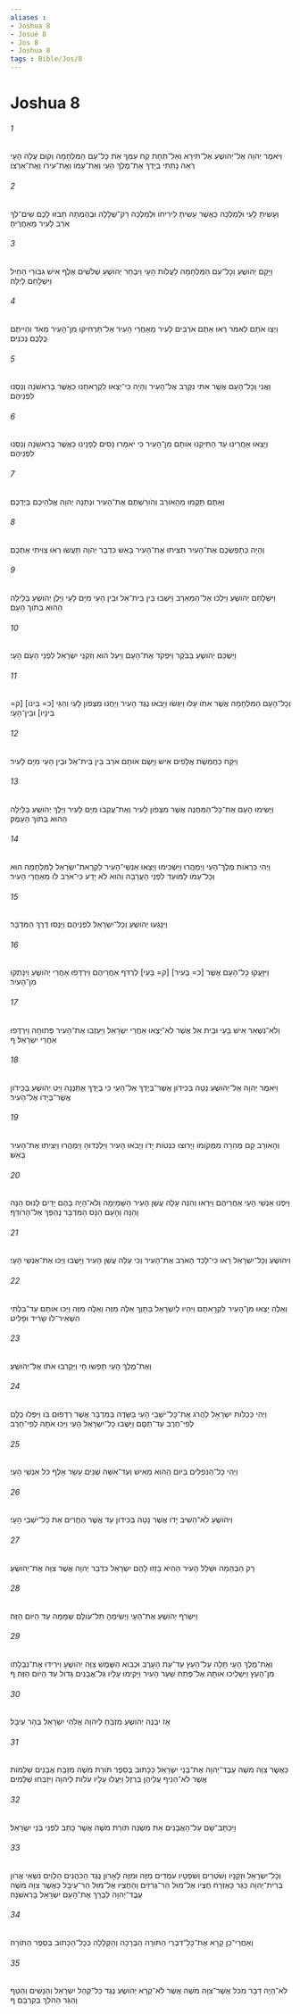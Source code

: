 ```yaml
---
aliases : 
- Joshua 8
- Josué 8
- Jos 8
- Joshua 8
tags : Bible/Jos/8
---
```


# Joshua 8

###### 1
וַיֹּאמֶר יְהוָה אֶל־יְהֹושֻׁעַ אַל־תִּירָא וְאַל־תֵּחָת קַח עִמְּךָ אֵת כָּל־עַם הַמִּלְחָמָה וְקוּם עֲלֵה הָעָי רְאֵה נָתַתִּי בְיָדְךָ אֶת־מֶלֶךְ הָעַי וְאֶת־עַמֹּו וְאֶת־עִירֹו וְאֶת־אַרְצֹו׃
###### 2
וְעָשִׂיתָ לָעַי וּלְמַלְכָּהּ כַּאֲשֶׁר עָשִׂיתָ לִירִיחֹו וּלְמַלְכָּהּ רַק־שְׁלָלָהּ וּבְהֶמְתָּהּ תָּבֹזּוּ לָכֶם שִׂים־לְךָ אֹרֵב לָעִיר מֵאַחֲרֶיהָ׃
###### 3
וַיָּקָם יְהֹושֻׁעַ וְכָל־עַם הַמִּלְחָמָה לַעֲלֹות הָעָי וַיִּבְחַר יְהֹושֻׁעַ שְׁלֹשִׁים אֶלֶף אִישׁ גִּבֹּורֵי הַחַיִל וַיִּשְׁלָחֵם לָיְלָה׃
###### 4
וַיְצַו אֹתָם לֵאמֹר רְאוּ אַתֶּם אֹרְבִים לָעִיר מֵאַחֲרֵי הָעִיר אַל־תַּרְחִיקוּ מִן־הָעִיר מְאֹד וִהְיִיתֶם כֻּלְּכֶם נְכֹנִים׃
###### 5
וַאֲנִי וְכָל־הָעָם אֲשֶׁר אִתִּי נִקְרַב אֶל־הָעִיר וְהָיָה כִּי־יֵצְאוּ לִקְרָאתֵנוּ כַּאֲשֶׁר בָּרִאשֹׁנָה וְנַסְנוּ לִפְנֵיהֶם׃
###### 6
וְיָצְאוּ אַחֲרֵינוּ עַד הַתִּיקֵנוּ אֹותָם מִן־הָעִיר כִּי יֹאמְרוּ נָסִים לְפָנֵינוּ כַּאֲשֶׁר בָּרִאשֹׁנָה וְנַסְנוּ לִפְנֵיהֶם׃
###### 7
וְאַתֶּם תָּקֻמוּ מֵהָאֹורֵב וְהֹורַשְׁתֶּם אֶת־הָעִיר וּנְתָנָהּ יְהוָה אֱלֹהֵיכֶם בְּיֶדְכֶם׃
###### 8
וְהָיָה כְּתָפְשְׂכֶם אֶת־הָעִיר תַּצִּיתוּ אֶת־הָעִיר בָּאֵשׁ כִּדְבַר יְהוָה תַּעֲשׂוּ רְאוּ צִוִּיתִי אֶתְכֶם׃
###### 9
וַיִּשְׁלָחֵם יְהֹושֻׁעַ וַיֵּלְכוּ אֶל־הַמַּאְרָב וַיֵּשְׁבוּ בֵּין בֵּית־אֵל וּבֵין הָעַי מִיָּם לָעָי וַיָּלֶן יְהֹושֻׁעַ בַּלַּיְלָה הַהוּא בְּתֹוךְ הָעָם׃
###### 10
וַיַּשְׁכֵּם יְהֹושֻׁעַ בַּבֹּקֶר וַיִּפְקֹד אֶת־הָעָם וַיַּעַל הוּא וְזִקְנֵי יִשְׂרָאֵל לִפְנֵי הָעָם הָעָי׃
###### 11
וְכָל־הָעָם הַמִּלְחָמָה אֲשֶׁר אִתֹּו עָלוּ וַיִּגְּשׁוּ וַיָּבֹאוּ נֶגֶד הָעִיר וַיַּחֲנוּ מִצְּפֹון לָעַי וְהַגַּי [כ= בֵּינֹו] [ק= בֵּינָיו] וּבֵין־הָעָי׃
###### 12
וַיִּקַּח כַּחֲמֵשֶׁת אֲלָפִים אִישׁ וַיָּשֶׂם אֹותָם אֹרֵב בֵּין בֵּית־אֵל וּבֵין הָעַי מִיָּם לָעִיר׃
###### 13
וַיָּשִׂימוּ הָעָם אֶת־כָּל־הַמַּחֲנֶה אֲשֶׁר מִצְּפֹון לָעִיר וְאֶת־עֲקֵבֹו מִיָּם לָעִיר וַיֵּלֶךְ יְהֹושֻׁעַ בַּלַּיְלָה הַהוּא בְּתֹוךְ הָעֵמֶק׃
###### 14
וַיְהִי כִּרְאֹות מֶלֶךְ־הָעַי וַיְמַהֲרוּ וַיַּשְׁכִּימוּ וַיֵּצְאוּ אַנְשֵׁי־הָעִיר לִקְרַאת־יִשְׂרָאֵל לַמִּלְחָמָה הוּא וְכָל־עַמֹּו לַמֹּועֵד לִפְנֵי הָעֲרָבָה וְהוּא לֹא יָדַע כִּי־אֹרֵב לֹו מֵאַחֲרֵי הָעִיר׃
###### 15
וַיִּנָּגְעוּ יְהֹושֻׁעַ וְכָל־יִשְׂרָאֵל לִפְנֵיהֶם וַיָּנֻסוּ דֶּרֶךְ הַמִּדְבָּר׃
###### 16
וַיִּזָּעֲקוּ כָּל־הָעָם אֲשֶׁר [כ= בָּעִיר] [ק= בָּעַי] לִרְדֹּף אַחֲרֵיהֶם וַיִּרְדְּפוּ אַחֲרֵי יְהֹושֻׁעַ וַיִּנָּתְקוּ מִן־הָעִיר׃
###### 17
וְלֹא־נִשְׁאַר אִישׁ בָּעַי וּבֵית אֵל אֲשֶׁר לֹא־יָצְאוּ אַחֲרֵי יִשְׂרָאֵל וַיַּעַזְבוּ אֶת־הָעִיר פְּתוּחָה וַיִּרְדְּפוּ אַחֲרֵי יִשְׂרָאֵל׃ ף
###### 18
וַיֹּאמֶר יְהוָה אֶל־יְהֹושֻׁעַ נְטֵה בַּכִּידֹון אֲשֶׁר־בְּיָדְךָ אֶל־הָעַי כִּי בְיָדְךָ אֶתְּנֶנָּה וַיֵּט יְהֹושֻׁעַ בַּכִּידֹון אֲשֶׁר־בְּיָדֹו אֶל־הָעִיר׃
###### 19
וְהָאֹורֵב קָם מְהֵרָה מִמְּקֹומֹו וַיָּרוּצוּ כִּנְטֹות יָדֹו וַיָּבֹאוּ הָעִיר וַיִּלְכְּדוּהָ וַיְמַהֲרוּ וַיַּצִּיתוּ אֶת־הָעִיר בָּאֵשׁ׃
###### 20
וַיִּפְנוּ אַנְשֵׁי הָעַי אַחֲרֵיהֶם וַיִּרְאוּ וְהִנֵּה עָלָה עֲשַׁן הָעִיר הַשָּׁמַיְמָה וְלֹא־הָיָה בָהֶם יָדַיִם לָנוּס הֵנָּה וָהֵנָּה וְהָעָם הַנָּס הַמִּדְבָּר נֶהְפַּךְ אֶל־הָרֹודֵף׃
###### 21
וִיהֹושֻׁעַ וְכָל־יִשְׂרָאֵל רָאוּ כִּי־לָכַד הָאֹרֵב אֶת־הָעִיר וְכִי עָלָה עֲשַׁן הָעִיר וַיָּשֻׁבוּ וַיַּכּוּ אֶת־אַנְשֵׁי הָעָי׃
###### 22
וְאֵלֶּה יָצְאוּ מִן־הָעִיר לִקְרָאתָם וַיִּהְיוּ לְיִשְׂרָאֵל בַּתָּוֶךְ אֵלֶּה מִזֶּה וְאֵלֶּה מִזֶּה וַיַּכּוּ אֹותָם עַד־בִּלְתִּי הִשְׁאִיר־לֹו שָׂרִיד וּפָלִיט׃
###### 23
וְאֶת־מֶלֶךְ הָעַי תָּפְשׂוּ חָי וַיַּקְרִבוּ אֹתֹו אֶל־יְהֹושֻׁעַ׃
###### 24
וַיְהִי כְּכַלֹּות יִשְׂרָאֵל לַהֲרֹג אֶת־כָּל־יֹשְׁבֵי הָעַי בַּשָּׂדֶה בַּמִּדְבָּר אֲשֶׁר רְדָפוּם בֹּו וַיִּפְּלוּ כֻלָּם לְפִי־חֶרֶב עַד־תֻּםָּם וַיָּשֻׁבוּ כָל־יִשְׂרָאֵל הָעַי וַיַּכּוּ אֹתָהּ לְפִי־חָרֶב׃
###### 25
וַיְהִי כָל־הַנֹּפְלִים בַּיֹּום הַהוּא מֵאִישׁ וְעַד־אִשָּׁה שְׁנֵים עָשָׂר אָלֶף כֹּל אַנְשֵׁי הָעָי׃
###### 26
וִיהֹושֻׁעַ לֹא־הֵשִׁיב יָדֹו אֲשֶׁר נָטָה בַּכִּידֹון עַד אֲשֶׁר הֶחֱרִים אֵת כָּל־יֹשְׁבֵי הָעָי׃
###### 27
רַק הַבְּהֵמָה וּשְׁלַל הָעִיר הַהִיא בָּזְזוּ לָהֶם יִשְׂרָאֵל כִּדְבַר יְהוָה אֲשֶׁר צִוָּה אֶת־יְהֹושֻׁעַ׃
###### 28
וַיִּשְׂרֹף יְהֹושֻׁעַ אֶת־הָעָי וַיְשִׂימֶהָ תֵּל־עֹולָם שְׁמָמָה עַד הַיֹּום הַזֶּה׃
###### 29
וְאֶת־מֶלֶךְ הָעַי תָּלָה עַל־הָעֵץ עַד־עֵת הָעָרֶב וּכְבֹוא הַשֶּׁמֶשׁ צִוָּה יְהֹושֻׁעַ וַיֹּרִידוּ אֶת־נִבְלָתֹו מִן־הָעֵץ וַיַּשְׁלִיכוּ אֹותָהּ אֶל־פֶּתַח שַׁעַר הָעִיר וַיָּקִימוּ עָלָיו גַּל־אֲבָנִים גָּדֹול עַד הַיֹּום הַזֶּה׃ ף
###### 30
אָז יִבְנֶה יְהֹושֻׁעַ מִזְבֵּחַ לַיהוָה אֱלֹהֵי יִשְׂרָאֵל בְּהַר עֵיבָל׃
###### 31
כַּאֲשֶׁר צִוָּה מֹשֶׁה עֶבֶד־יְהוָה אֶת־בְּנֵי יִשְׂרָאֵל כַּכָּתוּב בְּסֵפֶר תֹּורַת מֹשֶׁה מִזְבַּח אֲבָנִים שְׁלֵמֹות אֲשֶׁר לֹא־הֵנִיף עֲלֵיהֶן בַּרְזֶל וַיַּעֲלוּ עָלָיו עֹלֹות לַיהוָה וַיִּזְבְּחוּ שְׁלָמִים׃
###### 32
וַיִּכְתָּב־שָׁם עַל־הָאֲבָנִים אֵת מִשְׁנֵה תֹּורַת מֹשֶׁה אֲשֶׁר כָּתַב לִפְנֵי בְּנֵי יִשְׂרָאֵל׃
###### 33
וְכָל־יִשְׂרָאֵל וּזְקֵנָיו וְשֹׁטְרִים וְשֹׁפְטָיו עֹמְדִים מִזֶּה וּמִזֶּה לָאָרֹון נֶגֶד הַכֹּהֲנִים הַלְוִיִּם נֹשְׂאֵי אֲרֹון בְּרִית־יְהוָה כַּגֵּר כָּאֶזְרָח חֶצְיֹו אֶל־מוּל הַר־גְּרִזִים וְהַחֶצְיֹו אֶל־מוּל הַר־עֵיבָל כַּאֲשֶׁר צִוָּה מֹשֶׁה עֶבֶד־יְהוָה לְבָרֵךְ אֶת־הָעָם יִשְׂרָאֵל בָּרִאשֹׁנָה׃
###### 34
וְאַחֲרֵי־כֵן קָרָא אֶת־כָּל־דִּבְרֵי הַתֹּורָה הַבְּרָכָה וְהַקְּלָלָה כְּכָל־הַכָּתוּב בְּסֵפֶר הַתֹּורָה׃
###### 35
לֹא־הָיָה דָבָר מִכֹּל אֲשֶׁר־צִוָּה מֹשֶׁה אֲשֶׁר לֹא־קָרָא יְהֹושֻׁעַ נֶגֶד כָּל־קְהַל יִשְׂרָאֵל וְהַנָּשִׁים וְהַטַּף וְהַגֵּר הַהֹלֵךְ בְּקִרְבָּם׃ ף
